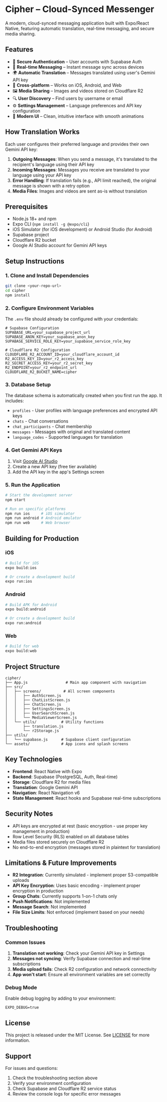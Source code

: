 # Cipher – Cloud-Synced Messenger

A modern, cloud-synced messaging application built with Expo/React Native, featuring automatic translation, real-time messaging, and secure media sharing.

## Features

- 🔐 **Secure Authentication** – User accounts with Supabase Auth
- 💬 **Real-time Messaging** – Instant message sync across devices
- 🌍 **Automatic Translation** – Messages translated using user's Gemini API key
- 📱 **Cross-platform** – Works on iOS, Android, and Web
- 🖼️ **Media Sharing** – Images and videos stored on Cloudflare R2
- 🔍 **User Discovery** – Find users by username or email
- ⚙️ **Settings Management** – Language preferences and API key configuration
- 🚀 **Modern UI** – Clean, intuitive interface with smooth animations

## How Translation Works

Each user configures their preferred language and provides their own Gemini API key:

1. **Outgoing Messages**: When you send a message, it's translated to the recipient's language using their API key
2. **Incoming Messages**: Messages you receive are translated to your language using your API key
3. **Error Handling**: If translation fails (e.g., API limit reached), the original message is shown with a retry option
4. **Media Files**: Images and videos are sent as-is without translation

## Prerequisites

- Node.js 18+ and npm
- Expo CLI (`npm install -g @expo/cli`)
- iOS Simulator (for iOS development) or Android Studio (for Android)
- Supabase project
- Cloudflare R2 bucket
- Google AI Studio account for Gemini API keys

## Setup Instructions

### 1. Clone and Install Dependencies

```bash
git clone <your-repo-url>
cd cipher
npm install
```

### 2. Configure Environment Variables

The `.env` file should already be configured with your credentials:

```env
# Supabase Configuration
SUPABASE_URL=your_supabase_project_url
SUPABASE_ANON_KEY=your_supabase_anon_key
SUPABASE_SERVICE_ROLE_KEY=your_supabase_service_role_key

# Cloudflare R2 Configuration
CLOUDFLARE_R2_ACCOUNT_ID=your_cloudflare_account_id
R2_ACCESS_KEY_ID=your_r2_access_key
R2_SECRET_ACCESS_KEY=your_r2_secret_key
R2_ENDPOINT=your_r2_endpoint_url
CLOUDFLARE_R2_BUCKET_NAME=cipher
```

### 3. Database Setup

The database schema is automatically created when you first run the app. It includes:

- `profiles` - User profiles with language preferences and encrypted API keys
- `chats` - Chat conversations
- `chat_participants` - Chat membership
- `messages` - Messages with original and translated content
- `language_codes` - Supported languages for translation

### 4. Get Gemini API Keys

1. Visit [Google AI Studio](https://aistudio.google.com/app/apikey)
2. Create a new API key (free tier available)
3. Add the API key in the app's Settings screen

### 5. Run the Application

```bash
# Start the development server
npm start

# Run on specific platforms
npm run ios     # iOS simulator
npm run android # Android emulator
npm run web     # Web browser
```

## Building for Production

### iOS

```bash
# Build for iOS
expo build:ios

# Or create a development build
expo run:ios
```

### Android

```bash
# Build APK for Android
expo build:android

# Or create a development build
expo run:android
```

### Web

```bash
# Build for web
expo build:web
```

## Project Structure

```
cipher/
├── App.js                 # Main app component with navigation
├── src/
│   ├── screens/          # All screen components
│   │   ├── AuthScreen.js
│   │   ├── ChatListScreen.js
│   │   ├── ChatScreen.js
│   │   ├── SettingsScreen.js
│   │   ├── UserSearchScreen.js
│   │   └── MediaViewerScreen.js
│   └── utils/           # Utility functions
│       ├── translation.js
│       └── r2Storage.js
├── utils/
│   └── supabase.js      # Supabase client configuration
└── assets/              # App icons and splash screens
```

## Key Technologies

- **Frontend**: React Native with Expo
- **Backend**: Supabase (PostgreSQL, Auth, Real-time)
- **Storage**: Cloudflare R2 for media files
- **Translation**: Google Gemini API
- **Navigation**: React Navigation v6
- **State Management**: React hooks and Supabase real-time subscriptions

## Security Notes

- API keys are encrypted at rest (basic encryption - use proper key management in production)
- Row Level Security (RLS) enabled on all database tables
- Media files stored securely on Cloudflare R2
- No end-to-end encryption (messages stored in plaintext for translation)

## Limitations & Future Improvements

- **R2 Integration**: Currently simulated - implement proper S3-compatible uploads
- **API Key Encryption**: Uses basic encoding - implement proper encryption in production
- **Group Chats**: Currently supports 1-on-1 chats only
- **Push Notifications**: Not implemented
- **Message Search**: Not implemented
- **File Size Limits**: Not enforced (implement based on your needs)

## Troubleshooting

### Common Issues

1. **Translation not working**: Check your Gemini API key in Settings
2. **Messages not syncing**: Verify Supabase connection and real-time subscriptions
3. **Media upload fails**: Check R2 configuration and network connectivity
4. **App won't start**: Ensure all environment variables are set correctly

### Debug Mode

Enable debug logging by adding to your environment:

```env
EXPO_DEBUG=true
```

## License

This project is released under the MIT License. See [LICENSE](./LICENSE) for more information.

## Support

For issues and questions:

1. Check the troubleshooting section above
2. Verify your environment configuration
3. Check Supabase and Cloudflare R2 service status
4. Review the console logs for specific error messages
